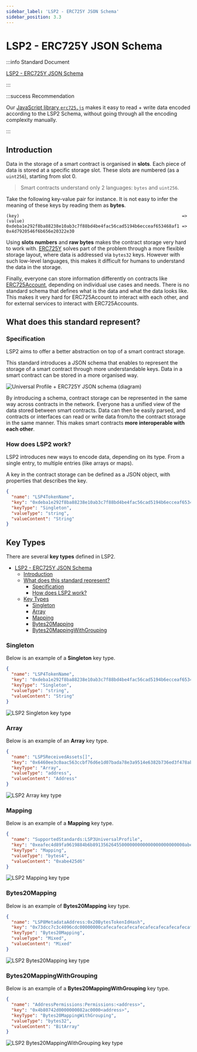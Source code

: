 ```yaml
---
sidebar_label: 'LSP2 - ERC725Y JSON Schema'
sidebar_position: 3.3
---
```


# LSP2 - ERC725Y JSON Schema

:::info Standard Document

[LSP2 - ERC725Y JSON Schema](https://github.com/lukso-network/LIPs/blob/main/LSPs/LSP-2-ERC725YJSONSchema.md)

:::

:::success Recommendation

Our [JavaScript library `erc725.js`](../../tools/erc725js/getting-started.md) makes it easy to read + write data encoded according to the LSP2 Schema, without going through all the encoding complexity manually.

:::

## Introduction

Data in the storage of a smart contract is organised in **slots**. Each piece of data is stored at a specific storage slot. These slots are numbered (as a `uint256`), starting from slot 0.

> Smart contracts understand only 2 languages: `bytes` and `uint256`.

Take the following key-value pair for instance. It is not easy to infer the meaning of these keys by reading them as **bytes**.

```
(key)                                                              => (value)
0xdeba1e292f8ba88238e10ab3c7f88bd4be4fac56cad5194b6ecceaf653468af1 => 0x4d7920546f6b656e20322e30
```

Using **slots numbers** and **raw bytes** makes the contract storage very hard to work with. [ERC725Y](../universal-profile/01-lsp0-erc725account.md#erc725y---generic-key-value-store) solves part of the problem through a more flexible storage layout, where data is addressed via `bytes32` keys. However with such low-level languages, this makes it difficult for humans to understand the data in the storage.

Finally, everyone can store information differently on contracts like [ERC725Account](../universal-profile/01-lsp0-erc725account.md), depending on individual use cases and needs. There is no standard schema that defines what is the data and what the data looks like. This makes it very hard for ERC725Account to interact with each other, and for external services to interact with ERC725Accounts.

## What does this standard represent?

### Specification

LSP2 aims to offer a better abstraction on top of a smart contract storage.

This standard introduces a JSON schema that enables to represent the storage of a smart contract through more understandable keys. Data in a smart contract can be stored in a more organised way.

![Universal Profile + ERC725Y JSON schema (diagram)](../../../static/img/standards/ERC725Y-JSON-Schema-explained.jpeg)

By introducing a schema, contract storage can be represented in the same way across contracts in the network. Everyone has a unified view of the data stored between smart contracts. Data can then be easily parsed, and contracts or interfaces can read or write data from/to the contract storage in the same manner. This makes smart contracts **more interoperable with each other**.

### How does LSP2 work?

LSP2 introduces new ways to encode data, depending on its type. From a single entry, to multiple entries (like arrays or maps).

A key in the contract storage can be defined as a JSON object, with properties that describes the key.

```json
{
  "name": "LSP4TokenName",
  "key": "0xdeba1e292f8ba88238e10ab3c7f88bd4be4fac56cad5194b6ecceaf653468af1",
  "keyType": "Singleton",
  "valueType": "string",
  "valueContent": "String"
}
```

## Key Types

There are several **key types** defined in LSP2.

- [LSP2 - ERC725Y JSON Schema](#lsp2---erc725y-json-schema)
  - [Introduction](#introduction)
  - [What does this standard represent?](#what-does-this-standard-represent)
    - [Specification](#specification)
    - [How does LSP2 work?](#how-does-lsp2-work)
  - [Key Types](#key-types)
    - [Singleton](#singleton)
    - [Array](#array)
    - [Mapping](#mapping)
    - [Bytes20Mapping](#bytes20mapping)
    - [Bytes20MappingWithGrouping](#bytes20mappingwithgrouping)

### Singleton

Below is an example of a **Singleton** key type.

```json
{
  "name": "LSP4TokenName",
  "key": "0xdeba1e292f8ba88238e10ab3c7f88bd4be4fac56cad5194b6ecceaf653468af1",
  "keyType": "Singleton",
  "valueType": "string",
  "valueContent": "String"
}
```

![LSP2 Singleton key type](../../../static/img/standards/lsp2-key-type-singleton.jpeg)

### Array

Below is an example of an **Array** key type.

```json
{
  "name": "LSP5ReceivedAssets[]",
  "key": "0x6460ee3c0aac563ccbf76d6e1d07bada78e3a9514e6382b736ed3f478ab7b90b",
  "keyType": "Array",
  "valueType": "address",
  "valueContent": "Address"
}
```

![LSP2 Array key type](../../../static/img/standards/lsp2-key-type-array.jpeg)

### Mapping

Below is an example of a **Mapping** key type.

```json
{
  "name": "SupportedStandards:LSP3UniversalProfile",
  "key": "0xeafec4d89fa9619884b6b89135626455000000000000000000000000abe425d6",
  "keyType": "Mapping",
  "valueType": "bytes4",
  "valueContent": "0xabe425d6"
}
```

![LSP2 Mapping key type](../../../static/img/standards/lsp2-key-type-mapping.jpeg)

### Bytes20Mapping

Below is an example of **Bytes20Mapping** key type.

```json
{
  "name": "LSP8MetadataAddress:0x20BytesTokenIdHash",
  "key": "0x73dcc7c3c4096cdc00000000cafecafecafecafecafecafecafecafecafecafe",
  "keyType": "Bytes20Mapping",
  "valueType": "Mixed",
  "valueContent": "Mixed"
}
```

![LSP2 Bytes20Mapping key type](../../../static/img/standards/lsp2-key-type-bytes20-mapping.jpeg)

### Bytes20MappingWithGrouping

Below is an example of a **Bytes20MappingWithGrouping** key type.

```json
{
  "name": "AddressPermissions:Permissions:<address>",
  "key": "0x4b80742d0000000082ac0000<address>",
  "keyType": "Bytes20MappingWithGrouping",
  "valueType": "bytes32",
  "valueContent": "BitArray"
}
```

![LSP2 Bytes20MappingWithGrouping key type](../../../static/img/standards/lsp2-key-type-bytes20-mapping-with-grouping.jpeg)
